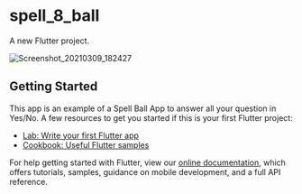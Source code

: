 # spell_8_ball

A new Flutter project.

![Screenshot_20210309_182427](https://user-images.githubusercontent.com/40174034/110473969-232e7980-8105-11eb-99b9-eb47a6b3b8b5.png)

## Getting Started

This app is an example of a Spell Ball App to answer all your question in Yes/No.
A few resources to get you started if this is your first Flutter project:

- [Lab: Write your first Flutter app](https://flutter.dev/docs/get-started/codelab)
- [Cookbook: Useful Flutter samples](https://flutter.dev/docs/cookbook)

For help getting started with Flutter, view our
[online documentation](https://flutter.dev/docs), which offers tutorials,
samples, guidance on mobile development, and a full API reference.
